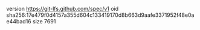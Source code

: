 version https://git-lfs.github.com/spec/v1
oid sha256:17e479f0d4157a355d604c133419170d8b663d9aafe3371952f48e0ae44bad16
size 7691
